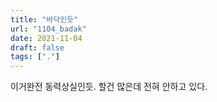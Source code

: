 ```yaml
---
title: "바닥인듯"
url: "1104_badak"
date: 2021-11-04
draft: false
tags: ["."]
---
```

이거완전 동력상실인듯. 할건 많은데 전혀 안하고 있다.
